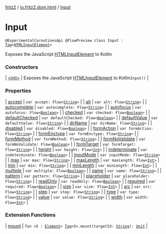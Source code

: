 [fritz2](../../index.md) / [io.fritz2.dom.html](../index.md) / [Input](./index.md)

# Input

`@ExperimentalCoroutinesApi @FlowPreview class Input : `[`Tag`](../../io.fritz2.dom/-tag/index.md)`<`[`HTMLInputElement`](https://kotlinlang.org/api/latest/jvm/stdlib/org.w3c.dom/-h-t-m-l-input-element/index.html)`>`

Exposes the JavaScript [HTMLInputElement](https://developer.mozilla.org/en/docs/Web/API/HTMLInputElement) to Kotlin

### Constructors

| [&lt;init&gt;](-init-.md) | Exposes the JavaScript [HTMLInputElement](https://developer.mozilla.org/en/docs/Web/API/HTMLInputElement) to Kotlin`Input()` |

### Properties

| [accept](accept.md) | `var accept: Flow<`[`String`](https://kotlinlang.org/api/latest/jvm/stdlib/kotlin/-string/index.html)`>` |
| [alt](alt.md) | `var alt: Flow<`[`String`](https://kotlinlang.org/api/latest/jvm/stdlib/kotlin/-string/index.html)`>` |
| [autocomplete](autocomplete.md) | `var autocomplete: Flow<`[`String`](https://kotlinlang.org/api/latest/jvm/stdlib/kotlin/-string/index.html)`>` |
| [autofocus](autofocus.md) | `var autofocus: Flow<`[`Boolean`](https://kotlinlang.org/api/latest/jvm/stdlib/kotlin/-boolean/index.html)`>` |
| [checked](checked.md) | `var checked: Flow<`[`Boolean`](https://kotlinlang.org/api/latest/jvm/stdlib/kotlin/-boolean/index.html)`>` |
| [defaultChecked](default-checked.md) | `var defaultChecked: Flow<`[`Boolean`](https://kotlinlang.org/api/latest/jvm/stdlib/kotlin/-boolean/index.html)`>` |
| [defaultValue](default-value.md) | `var defaultValue: Flow<`[`String`](https://kotlinlang.org/api/latest/jvm/stdlib/kotlin/-string/index.html)`>` |
| [dirName](dir-name.md) | `var dirName: Flow<`[`String`](https://kotlinlang.org/api/latest/jvm/stdlib/kotlin/-string/index.html)`>` |
| [disabled](disabled.md) | `var disabled: Flow<`[`Boolean`](https://kotlinlang.org/api/latest/jvm/stdlib/kotlin/-boolean/index.html)`>` |
| [formAction](form-action.md) | `var formAction: Flow<`[`String`](https://kotlinlang.org/api/latest/jvm/stdlib/kotlin/-string/index.html)`>` |
| [formEnctype](form-enctype.md) | `var formEnctype: Flow<`[`String`](https://kotlinlang.org/api/latest/jvm/stdlib/kotlin/-string/index.html)`>` |
| [formMethod](form-method.md) | `var formMethod: Flow<`[`String`](https://kotlinlang.org/api/latest/jvm/stdlib/kotlin/-string/index.html)`>` |
| [formNoValidate](form-no-validate.md) | `var formNoValidate: Flow<`[`Boolean`](https://kotlinlang.org/api/latest/jvm/stdlib/kotlin/-boolean/index.html)`>` |
| [formTarget](form-target.md) | `var formTarget: Flow<`[`String`](https://kotlinlang.org/api/latest/jvm/stdlib/kotlin/-string/index.html)`>` |
| [height](height.md) | `var height: Flow<`[`Int`](https://kotlinlang.org/api/latest/jvm/stdlib/kotlin/-int/index.html)`>` |
| [indeterminate](indeterminate.md) | `var indeterminate: Flow<`[`Boolean`](https://kotlinlang.org/api/latest/jvm/stdlib/kotlin/-boolean/index.html)`>` |
| [inputMode](input-mode.md) | `var inputMode: Flow<`[`String`](https://kotlinlang.org/api/latest/jvm/stdlib/kotlin/-string/index.html)`>` |
| [max](max.md) | `var max: Flow<`[`String`](https://kotlinlang.org/api/latest/jvm/stdlib/kotlin/-string/index.html)`>` |
| [maxLength](max-length.md) | `var maxLength: Flow<`[`Int`](https://kotlinlang.org/api/latest/jvm/stdlib/kotlin/-int/index.html)`>` |
| [min](min.md) | `var min: Flow<`[`String`](https://kotlinlang.org/api/latest/jvm/stdlib/kotlin/-string/index.html)`>` |
| [minLength](min-length.md) | `var minLength: Flow<`[`Int`](https://kotlinlang.org/api/latest/jvm/stdlib/kotlin/-int/index.html)`>` |
| [multiple](multiple.md) | `var multiple: Flow<`[`Boolean`](https://kotlinlang.org/api/latest/jvm/stdlib/kotlin/-boolean/index.html)`>` |
| [name](name.md) | `var name: Flow<`[`String`](https://kotlinlang.org/api/latest/jvm/stdlib/kotlin/-string/index.html)`>` |
| [pattern](pattern.md) | `var pattern: Flow<`[`String`](https://kotlinlang.org/api/latest/jvm/stdlib/kotlin/-string/index.html)`>` |
| [placeholder](placeholder.md) | `var placeholder: Flow<`[`String`](https://kotlinlang.org/api/latest/jvm/stdlib/kotlin/-string/index.html)`>` |
| [readOnly](read-only.md) | `var readOnly: Flow<`[`Boolean`](https://kotlinlang.org/api/latest/jvm/stdlib/kotlin/-boolean/index.html)`>` |
| [required](required.md) | `var required: Flow<`[`Boolean`](https://kotlinlang.org/api/latest/jvm/stdlib/kotlin/-boolean/index.html)`>` |
| [size](size.md) | `var size: Flow<`[`Int`](https://kotlinlang.org/api/latest/jvm/stdlib/kotlin/-int/index.html)`>` |
| [src](src.md) | `var src: Flow<`[`String`](https://kotlinlang.org/api/latest/jvm/stdlib/kotlin/-string/index.html)`>` |
| [step](step.md) | `var step: Flow<`[`String`](https://kotlinlang.org/api/latest/jvm/stdlib/kotlin/-string/index.html)`>` |
| [type](type.md) | `var type: Flow<`[`String`](https://kotlinlang.org/api/latest/jvm/stdlib/kotlin/-string/index.html)`>` |
| [value](value.md) | `var value: Flow<`[`String`](https://kotlinlang.org/api/latest/jvm/stdlib/kotlin/-string/index.html)`>` |
| [width](width.md) | `var width: Flow<`[`Int`](https://kotlinlang.org/api/latest/jvm/stdlib/kotlin/-int/index.html)`>` |

### Extension Functions

| [mount](../../io.fritz2.dom/mount.md) | `fun <X : `[`Element`](https://kotlinlang.org/api/latest/jvm/stdlib/org.w3c.dom/-element/index.html)`> `[`Tag`](../../io.fritz2.dom/-tag/index.md)`<X>.mount(targetId: `[`String`](https://kotlinlang.org/api/latest/jvm/stdlib/kotlin/-string/index.html)`): `[`Unit`](https://kotlinlang.org/api/latest/jvm/stdlib/kotlin/-unit/index.html) |

